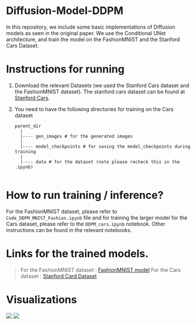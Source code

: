 # Diffusion-Model-DDPM
In this repository, we include some basic implementations of Diffusion models as seen in the original paper. We use the Conditional UNet architecture, and train the model on the FashionMNIST and the Stanford Cars Dataset.

# Instructions for running

1. Download the relevant Datasets (we used the Stanford Cars dataset and the FashionMNIST dataset). The stanford cars dataset can be found at [Stanford Cars](https://ai.stanford.edu/~jkrause/cars/car_dataset.html).

2. You need to have the following directories for training on the Cars dataset

    ```
    parent_dir
      |
      |---- gen_images # for the generated images
      |
      |---- model_checkpoints # for saving the model_checkpoints during training
      |
      |---- data # for the dataset (note please recheck this in the .ipynb)
      
   ```

# How to run training / inference?

For the FashionMNIST dataset, please refer to ``Code_DDPM_MNIST_Fashion.ipynb`` file and for training the larger model for the Cars dataset, please refer to the ``DDPM_cars.ipynb`` notebook. Other instructions can be found in the relevant notebooks.

# Links for the trained models.

> For the FashionMNIST dataset : [FashionMNIST model](https://drive.google.com/file/d/10XeDbPmLpgALlbB4BXJUd-vN_PPEgBqI/view?usp=sharing)
> For the Cars dataset : [Stanford Card Dataset](https://drive.google.com/file/d/1-HxXqshIfaFCchl4Or6dgeEEwzgWM9Wn/view?usp=sharing)


# Visualizations

![](https://github.com/athrva98/Diffusion-Model-DDPM/blob/main/mnist_generated.png)
![](https://github.com/athrva98/Diffusion-Model-DDPM/blob/main/cars.png)
